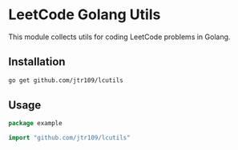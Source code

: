 # LeetCode Golang Utils

This module collects utils for coding LeetCode problems in Golang.

## Installation

```bash
go get github.com/jtr109/lcutils
```

## Usage

```go
package example

import "github.com/jtr109/lcutils"
```
